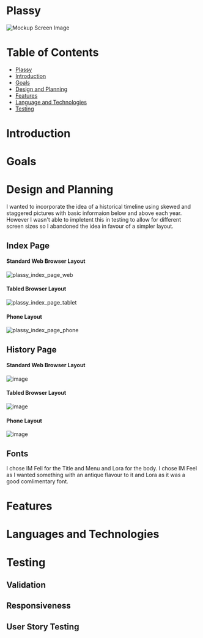 
# Plassy

![Mockup Screen Image](doc/screens.png)

# Table of Contents

- [Plassy](#milestonoe-1-project--plassy)
- [Introduction](#introcuction)
- [Goals](#goals)
- [Design and Planning](design-and-planning)
- [Features](#features)
- [Language and Technologies](#language-and-technologies)
- [Testing](#testing)

# Introduction

# Goals

# Design and Planning

I wanted to incorporate the idea of a historical timeline using skewed and staggered pictures with basic informaion below and above each year. However I wasn't able to impletent this in testing to allow for different screen sizes so I abandoned the idea in favour of a simpler layout.

## Index Page


  #### Standard Web Browser Layout
  ![plassy_index_page_web](https://user-images.githubusercontent.com/119498357/210420095-833ebeb9-c714-4163-bbf3-fca50a9c0eba.png)


  #### Tabled Browser Layout
  ![plassy_index_page_tablet](https://user-images.githubusercontent.com/119498357/210420108-c429204c-6158-4b31-a5ef-d50ecf3e6a87.png)


  #### Phone Layout
  ![plassy_index_page_phone](https://user-images.githubusercontent.com/119498357/210420122-93fca391-939e-47d2-b744-844a99913c3b.png)
  
## History Page

  #### Standard Web Browser Layout
  ![image](https://user-images.githubusercontent.com/119498357/210827874-7d28bfc1-faf4-4390-bc9f-d0344a537187.png)
  
  #### Tabled Browser Layout
  ![image](https://user-images.githubusercontent.com/119498357/210828195-75769ffa-847c-4838-acf2-52b07431d967.png)
  
  #### Phone Layout
  ![image](https://user-images.githubusercontent.com/119498357/210828831-2b223345-4dd7-40a2-a88e-5195e8c73cf8.png)



## Fonts

I chose IM Fell for the Title and Menu and Lora for the body. I chose IM Feel as I wanted something with an antique flavour to it and Lora as it was a good comlimentary font.

# Features

# Languages and Technologies


# Testing

## Validation

## Responsiveness

## User Story Testing




[def]: https
